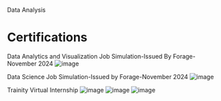 Data Analysis
# Certifications


Data Analytics and Visualization Job Simulation-Issued By Forage-November 2024
![image](https://github.com/user-attachments/assets/288e993b-41e8-44df-af1e-96ef107f2efe)

Data Science Job Simulation-Issued by Forage-November 2024
![image](https://github.com/user-attachments/assets/ee68dc12-fc82-4731-b326-d5dd6ab82e46)

Trainity Virtual Internship
![image](https://github.com/user-attachments/assets/cf8934ed-c207-4484-bbbc-b2e57c1d0b20)
![image](https://github.com/user-attachments/assets/0ffb8531-1483-4f0a-9d13-088e61c4fc76)
![image](https://github.com/user-attachments/assets/7d132aff-d746-4cca-a15a-92d0e0ee6515)

